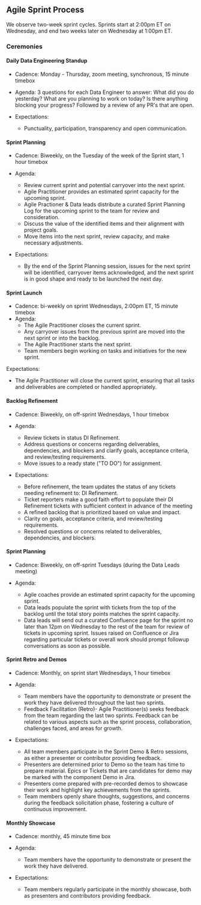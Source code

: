 ## Agile Sprint Process

We observe two-week sprint cycles. Sprints start at 2:00pm ET on Wednesday, and end two weeks later on Wednesday at 1:00pm ET.

### Ceremonies

#### Daily Data Engineering Standup

- Cadence: Monday - Thursday,  zoom meeting, synchronous, 15 minute timebox 
  
- Agenda: 3 questions for each Data Engineer to answer: What did you do yesterday? What are you planning to work on today? Is there anything blocking your progress? Followed by a review of any PR's that are open. 

- Expectations:
  - Punctuality, participation, transparency and open communication.

#### Sprint Planning

- Cadence: Biweekly, on the Tuesday of the week of the Sprint start, 1 hour timebox
- Agenda: 
  - Review current sprint and potential carryover into the next sprint.
  - Agile Practitioner provides an estimated sprint capacity for the upcoming sprint.
  - Agile Practioner & Data leads distribute a curated Sprint Planning Log for the upcoming sprint to the team for review and consideration.
  - Discuss the value of the identified items and their alignment with project goals.
  - Move items into the next sprint, review capacity, and make necessary adjustments.
    
- Expectations:
  - By the end of the Sprint Planning session, issues for the next sprint will be identified, carryover items acknowledged, and the next sprint is in good shape and ready to be launched the next day. 

#### Sprint Launch

- Cadence: bi-weekly on sprint Wednesdays, 2:00pm ET, 15 minute timebox
- Agenda: 
  - The Agile Practitioner closes the current sprint.
  - Any carryover issues from the previous sprint are moved into the next sprint or into the backlog.
  - The Agile Practitioner starts the next sprint.
  - Team members begin working on tasks and initiatives for the new sprint.

 Expectations:
  - The Agile Practitioner will close the current sprint, ensuring that all tasks and deliverables are completed or handled appropriately.


#### Backlog Refinement

- Cadence: Biweekly, on off-sprint Wednesdays, 1 hour timebox
  
- Agenda:
   - Review tickets in status DI Refinement.
   - Address questions or concerns regarding deliverables, dependencies, and blockers and clarify goals, acceptance criteria, and review/testing requirements.
   - Move issues to a ready state ("TO DO") for assignment.

- Expectations:
  - Before refinement, the team updates the status of any tickets needing refinement to: DI Refinement.
  - Ticket reporters make a good faith effort to populate their DI Refinement tickets with sufficient context in advance of the meeting
  - A refined backlog that is prioritized based on value and impact.
  - Clarity on goals, acceptance criteria, and review/testing requirements.
  - Resolved questions or concerns related to deliverables, dependencies, and blockers.



#### Sprint Planning

- Cadence: Biweekly, on off-sprint Tuesdays (during the Data Leads meeting)
  
- Agenda: 
  - Agile coaches provide an estimated sprint capacity for the upcoming sprint. 
  - Data leads populate the sprint with tickets from the top of the backlog until the total story points matches the sprint capacity. 
  - Data leads will send out a curated Confluence page for the sprint no later than 12pm on Wednesday to the rest of the team for review of tickets in upcoming sprint. Issues raised on Confluence or Jira regarding particular tickets or overall work should prompt followup conversations as soon as possible.


#### Sprint Retro and Demos

- Cadence: Monthly, on sprint start Wednesdays, 1 hour timebox 
  
- Agenda: 
  - Team members have the opportunity to demonstrate or present the work they have delivered throughout the last two sprints.
  - Feedback Facilitation (Retro)- Agile Practitioner(s) seeks feedback from the team regarding the last two sprints. Feedback can be related to various aspects such as the sprint process, collaboration, challenges faced, and areas for growth. 

- Expectations:
  - All team members participate in the Sprint Demo & Retro sessions, as either a presenter or contributor providing feedback.
  - Presenters are determined prior to Demo so the team has time to prepare material. Epics or Tickets that are candidates for demo may be marked with the component Demo in Jira.
  - Presenters come prepared with pre-recorded demos  to showcase their work and highlight key achievements from the sprints.
  - Team members openly share thoughts, suggestions, and concerns during the feedback solicitation phase, fostering a culture of continuous improvement.

#### Monthly Showcase
- Cadence: monthly, 45 minute time box  
  
- Agenda: 
  - Team members have the opportunity to demonstrate or present the work they have delivered.
    
- Expectations:
  - Team members regularly participate in the monthly showcase, both as presenters and contributors providing feedback.
